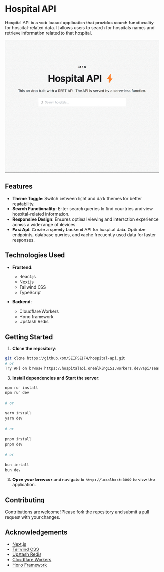 # Hospital API

Hospital API is a web-based application that provides search functionality for hospital-related data. It allows users to search for hospitals names and retrieve information related to that hospital.


![Hospital API Demo](https://raw.githubusercontent.com/SEIFSEIF4/hospital-api/master/public/hospitalApi-lightTheme.gif?token=GHSAT0AAAAAACR3AYBJWFWRP5EA22NGU7YOZR22JQQ)


## Features

- **Theme Toggle**: Switch between light and dark themes for better readability.
- **Search Functionality**: Enter search queries to find countries and view hospital-related information.
- **Responsive Design**: Ensures optimal viewing and interaction experience across a wide range of devices.
- **Fast Api**: Create a speedy backend API for hospital data. Optimize endpoints, database queries, and cache frequently used data for faster responses.

## Technologies Used

- **Frontend**:
  - React.js
  - Next.js
  - Tailwind CSS
  - TypeScript

- **Backend**:
  - Cloudflare Workers
  - Hono framework
  - Upstash Redis

## Getting Started

1. **Clone the repository**:
```bash 
git clone https://github.com/SEIFSEIF4/hospital-api.git
# or
Try APi on brwose https://hospitalapi.onealking151.workers.dev/api/search?q=<input>
```

3. **Install dependencies and Start the server**:
```bash
npm run install
npm run dev

# or

yarn install
yarn dev

# or

pnpm install
pnpm dev

# or

bun install
bun dev
```

3. **Open your browser** and navigate to `http://localhost:3000` to view the application.

## Contributing

Contributions are welcome! Please fork the repository and submit a pull request with your changes.

## Acknowledgements

- [Next.js](https://nextjs.org)
- [Tailwind CSS](https://tailwindcss.com)
- [Upstash Redis](https://upstash.com)
- [Cloudflare Workers](https://workers.cloudflare.com)
- [Hono Framework](https://hono.dev)

